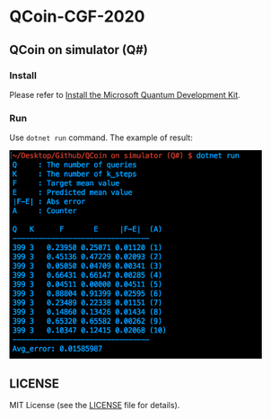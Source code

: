 # QCoin-CGF-2020

## QCoin on simulator (Q#)
### Install
Please refer to [Install the Microsoft Quantum Development Kit](https://docs.microsoft.com/en-us/quantum/install-guide/?view=qsharp-preview).

### Run
Use ```dotnet run```  command.
The example of result:

<img src="./Teaser1.png" width="450px">



## LICENSE
MIT License (see the [LICENSE](LICENSE) file for details).
